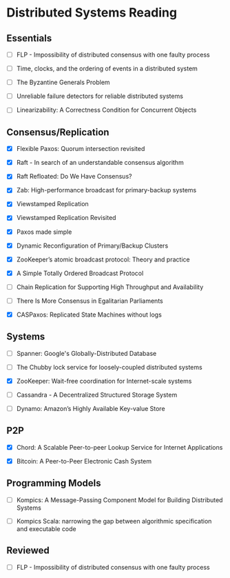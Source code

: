 # Distributed Systems Reading


## Essentials

- [ ] FLP - Impossibility of distributed consensus with one faulty process
- [ ] Time, clocks, and the ordering of events in a distributed system
- [ ] The Byzantine Generals Problem
- [ ] Unreliable failure detectors for reliable distributed systems
- [ ] Linearizability: A Correctness Condition for Concurrent Objects 


## Consensus/Replication

- [x] Flexible Paxos: Quorum intersection revisited
- [x] Raft - In search of an understandable consensus algorithm
- [x] Raft Refloated: Do We Have Consensus?
- [x] Zab: High-performance broadcast for primary-backup systems
- [x] Viewstamped Replication 
- [x] Viewstamped Replication Revisited
- [x] Paxos made simple
- [x] Dynamic Reconfiguration of Primary/Backup Clusters
- [x] ZooKeeper’s atomic broadcast protocol: Theory and practice
- [x] A Simple Totally Ordered Broadcast Protocol
- [ ] Chain Replication for Supporting High Throughput and Availability
- [ ] There Is More Consensus in Egalitarian Parliaments
- [x] CASPaxos: Replicated State Machines without logs



## Systems

- [ ] Spanner: Google's Globally-Distributed Database
- [ ] The Chubby lock service for loosely-coupled distributed systems
- [x] ZooKeeper: Wait-free coordination for Internet-scale systems
- [ ] Cassandra - A Decentralized Structured Storage System
- [ ] Dynamo: Amazon’s Highly Available Key-value Store


## P2P

- [x] Chord: A Scalable Peer-to-peer Lookup Service for Internet Applications
- [x] Bitcoin: A Peer-to-Peer Electronic Cash System


## Programming Models

- [ ] Kompics: A Message-Passing Component Model for Building Distributed Systems
- [ ] Kompics Scala: narrowing the gap between algorithmic specification and executable code 



## Reviewed

- [ ] FLP - Impossibility of distributed consensus with one faulty process
